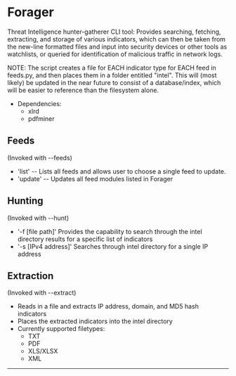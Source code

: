   Forager
============

Threat Intelligence hunter-gatherer CLI tool: Provides searching, fetching, extracting, and storage of various indicators, which can then be taken from the new-line formatted files and input into security devices or other tools as watchlists, or queried for identification of malicious traffic in network logs.

NOTE:
The script creates a file for EACH indicator type for EACH feed in feeds.py, and then places them in a folder entitled "intel". This will (most likely) be updated in the near future to consist of a database/index, which will be easier to reference than the filesystem alone.

* Dependencies: 
  * xlrd 
  * pdfminer


Feeds
--------

(Invoked with --feeds)

* 'list' -- Lists all feeds and allows user to choose a single feed to update. 
* 'update' -- Updates all feed modules listed in Forager

Hunting 
---------

(Invoked with --hunt)

* '-f [file path]' Provides the capability to search through the intel directory results for a specific list of indicators
* '-s [IPv4 address]' Searches through intel directory for a single IP address

Extraction
----------

(Invoked with --extract)

* Reads in a file and extracts IP address, domain, and MD5 hash indicators
* Places the extracted indicators into the intel directory 
* Currently supported filetypes:
  * TXT
  * PDF
  * XLS/XLSX
  * XML

_____

